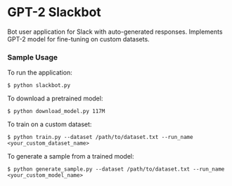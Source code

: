 # GPT-2 Slackbot

Bot user application for Slack with auto-generated responses. Implements GPT-2 model for fine-tuning on custom datasets.

### Sample Usage

To run the application:

`$ python slackbot.py`

To download a pretrained model:

`$ python download_model.py 117M`

To train on a custom dataset:

`$ python train.py --dataset /path/to/dataset.txt --run_name <your_custom_dataset_name>`

To generate a sample from a trained model:

`$ python generate_sample.py --dataset /path/to/dataset.txt --run_name <your_custom_model_name>`
